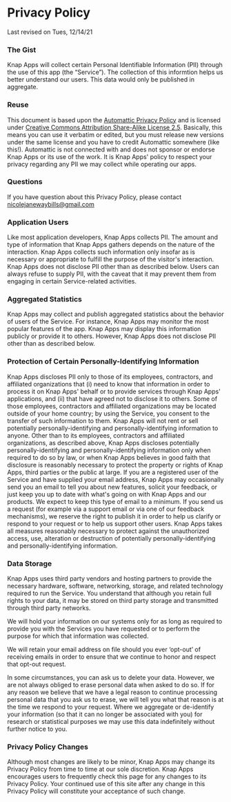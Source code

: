 Privacy Policy
==============

Last revised on Tues, 12/14/21

### The Gist

Knap Apps will collect certain Personal Identifiable Information (PII) through the use of this app (the “Service”). The collection of this informtion helps us better understand our users. This data would only be published in aggregate.


### Reuse

This document is based upon the [Automattic Privacy Policy](http://automattic.com/privacy/) and is licensed under [Creative Commons Attribution Share-Alike License 2.5](http://creativecommons.org/licenses/by-sa/2.5/). Basically, this means you can use it verbatim or edited, but you must release new versions under the same license and you have to credit Automattic somewhere (like this!). Automattic is not connected with and does not sponsor or endorse Knap Apps or its use of the work. It is Knap Apps' policy to respect your privacy regarding any PII we may collect while operating our apps.

### Questions

If you have question about this Privacy Policy, please contact nicolejanewaybills@gmail.com

### Application Users

Like most application developers, Knap Apps collects PII.  The amount and type of information that Knap Apps gathers depends on the nature of the interaction. Knap Apps collects such information only insofar as is necessary or appropriate to fulfill the purpose of the visitor's interaction. Knap Apps does not disclose PII other than as described below. Users can always refuse to supply PII, with the caveat that it may prevent them from engaging in certain Service-related activities.


### Aggregated Statistics

Knap Apps may collect and publish aggregated statistics about the behavior of users of the Service. For instance, Knap Apps may monitor the most popular features of the app. Knap Apps may display this information publicly or provide it to others. However, Knap Apps does not disclose PII other than as described below.

### Protection of Certain Personally-Identifying Information

Knap Apps discloses PII only to those of its employees, contractors, and affiliated organizations that (i) need to know that information in order to process it on Knap Apps' behalf or to provide services through Knap Apps' applications, and (ii) that have agreed not to disclose it to others. Some of those employees, contractors and affiliated organizations may be located outside of your home country; by using the Service, you consent to the transfer of such information to them. Knap Apps will not rent or sell potentially personally-identifying and personally-identifying information to anyone. Other than to its employees, contractors and affiliated organizations, as described above, Knap Apps discloses potentially personally-identifying and personally-identifying information only when required to do so by law, or when Knap Apps believes in good faith that disclosure is reasonably necessary to protect the property or rights of Knap Apps, third parties or the public at large. If you are a registered user of the Service and have supplied your email address, Knap Apps may occasionally send you an email to tell you about new features, solicit your feedback, or just keep you up to date with what's going on with Knap Apps and our products. We expect to keep this type of email to a minimum. If you send us a request (for example via a support email or via one of our feedback mechanisms), we reserve the right to publish it in order to help us clarify or respond to your request or to help us support other users. Knap Apps takes all measures reasonably necessary to protect against the unauthorized access, use, alteration or destruction of potentially personally-identifying and personally-identifying information.

### Data Storage
Knap Apps uses third party vendors and hosting partners to provide the necessary hardware, software, networking, storage, and related technology required to run the Service. You understand that although you retain full rights to your data, it may be stored on third party storage and transmitted through third party networks.

We will hold your information on our systems only for as long as required to provide you with the Services you have requested or to perform the purpose for which that information was collected.

We will retain your email address on file should you ever ‘opt-out’ of receiving emails in order to ensure that we continue to honor and respect that opt-out request.

In some circumstances, you can ask us to delete your data. However, we are not always obliged to erase personal data when asked to do so. If for any reason we believe that we have a legal reason to continue processing personal data that you ask us to erase, we will tell you what that reason is at the time we respond to your request. Where we aggregate or de-identify your information (so that it can no longer be associated with you) for research or statistical purposes we may use this data indefinitely without further notice to you.



### Privacy Policy Changes
Although most changes are likely to be minor, Knap Apps may change its Privacy Policy from time to time at our sole discretion. Knap Apps encourages users to frequently check this page for any changes to its Privacy Policy. Your continued use of this site after any change in this Privacy Policy will constitute your acceptance of such change. 

